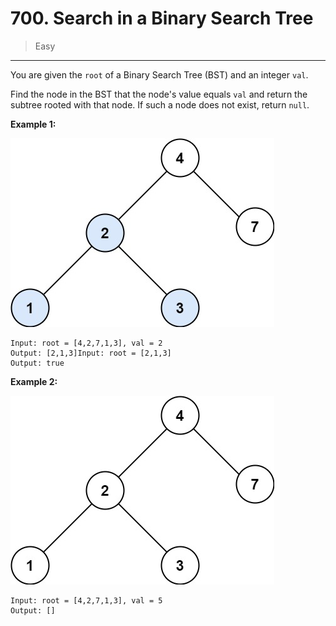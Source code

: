 # 700. Search in a Binary Search Tree

> Easy

------

You are given the `root` of a Binary Search Tree (BST) and an integer `val`.

Find the node in the BST that the node's value equals `val` and return the subtree rooted with that node. If such a node does not exist, return `null`.

**Example 1:**

![tree-1](images/tree-1.jpg)

```
Input: root = [4,2,7,1,3], val = 2
Output: [2,1,3]Input: root = [2,1,3]
Output: true
```

**Example 2:**

![tree-2](images/tree-2.jpg)

```
Input: root = [4,2,7,1,3], val = 5
Output: []
```